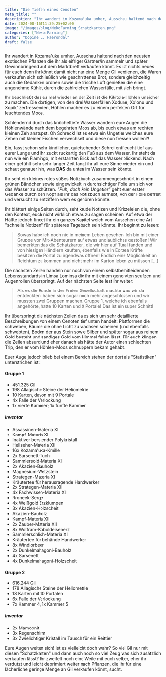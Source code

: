 ```yaml
---
title: "Die Tiefen eines Cenoten"
meta_title: ""
description: "Ihr wandert in Kozama'uka umher, Ausschau haltend nach den neusten exotischen Pflanzen die ihr als eifriger Gärtner/in sammeln und später Gewinnbringend auf dem Marktbrett verkaufen könnt."
date: 2024-08-16T11:39:25+02:00
image: "/images/blog/NekoFarming_Schatzkarten.png"
categories: ["Neko:Farming"]
author: "Dopine L. Faerondal"
draft: false
---
```


Ihr wandert in Kozama'uka umher, Ausschau haltend nach den neusten exotischen Pflanzen die ihr als eifriger Gärtner/in sammeln und später Gewinnbringend auf dem Marktbrett verkaufen könnt. Es ist nichts neues für euch denn ihr könnt damit nicht nur eine Menge Gil verdienen, die Waren verkaufen sich schließlich wie geschnittenes Brot, sondern gleichzeitig auch die Gedanken ordnen sowie die frische Luft genießen die eine angenehme Kühle, durch die zahlreichen Wasserfälle, mit sich bringt.

Ihr beschließt das es mal wieder an der Zeit ist die Kikitola-Höhlen unsicher zu machen. Die dortigen, von den drei Wasserfällen Xodune, Xo'onu und Xopik' zerfressenden, Höhlen machen es zu einem perfekten Ort für leuchtendes Moos. 

Schlendernd durch das knöcheltiefe Wasser wandern eure Augen die Höhlenwände nach dem begehrten Moos ab, bis euch etwas am rechten kleinen Zeh anstupst. Oh Schreck! Ist es etwa ein Ungetier welches eure Zehen mit kleinen Fischen verwechselt und diese nun fressen wollen?!

Ein, fasst schon sehr kindlicher, quietschender Schrei entfleucht tief aus eurer Lunge und ihr zuckt ruckartig den Fuß aus dem Wasser. Ihr steht da nun wie ein Flamingo, mit erstarrten Blick auf das Wasser blickend. Nach einer gefühlt sehr sehr langer Zeit fangt ihr all eure Sinne wieder ein und schaut genauer hin, was **DAS** da unten im Wasser sein könnte.

Ihr seht ein kleines rotes süßes Notizbuch zusammengeschnürt in einem grünen Bändchen sowie eingewickelt in durchsichtiger Folie um sich vor das Wasser zu schützen. *"Puh, doch kein Ungetier"* geht euer erster Gedanke durch den Kopf als ihr das Notizbuch aufhebt, von der Folie befreit und versucht zu entziffern wem es gehören könnte.

Ihr blättert einige Seiten durch, seht krude Notizen und Kritzeleien die, ohne den Kontext, euch nicht wirklich etwas zu sagen scheinen. Auf etwa der Hälfte jedoch findet ihr ein ganzes Kapitel welch vom Aussehen eine Art "schnelle Notizen" für späteres Tagebuch sein könnte. Ihr beginnt zu lesen:

> Sowas habe ich noch nie in meinem Leben gesehen! Ich bin mit einer Gruppe von Mit-Abenteurern auf etwas unglaubliches gestoßen! Wir bemerkten das die Schatzkarten, die wir hier auf Tural fanden und von hiesigen Händlern kauften, ebenfalls wie in Eorzea Kräfte besitzen die Portal zu irgendwas öffnen! Endlich eine Möglichkeit an Reichtum zu kommen und nicht mehr im Karton leben zu müssen [...]

Die nächsten Zeilen handeln nur noch von einem selbst­be­mit­lei­denden Lebensstandards in Limsa Lominsa die ihr mit einem genervten seufzen und Augenrollen überspringt. Auf der nächsten Seite lest ihr weiter:

> Als es die Runde in der Freien Gesellschaft machte was wir da entdeckten, haben sich sogar noch mehr angeschlossen und wir mussten zwei Gruppen machen. Gruppe 1, welche ich ebenfalls angehörte, hatte 10 Karten und 9 Portale! Das ist ein super Schnitt!

Ihr überspringt die nächsten Zeilen da es sich um sehr detaillierte Beschreibungen von einem Cenoten tief unten handelt: Plattformen die schweben, Bäume die ohne Licht zu wachsen scheinen (und ebenfalls schwebten), Boden der aus Stein sowie Silber und später sogar aus reinem Gold besteht und sandiges Gold vom Himmel fallen lässt. Für euch klingen die Zeilen absurd und eher danach als hätte der Autor einen schlechten Trip, den er vom Höhlen-Moos schnuppern bekam gehabt. 

Euer Auge jedoch blieb bei einem Bereich stehen der dort als "Statistiken" unterstrichen ist:

#### Gruppe 1
- 451.325 Gil
- 198 Allagische Steine der Heliometrie
- 10 Karten, davon mit 9 Portale
- 4x Falle der Verlockung
- 1x vierte Kammer; 1x fünfte Kammer

##### Inventar
- Assassinen-Materia XI
- Kampf-Materia XI
- Inaktiver berstender Polykristall
- Hellseher-Materia XII
- 16x Kozama'uka-Kmille
- 2x Sarsenett-Tuch
- Sammlersold-Materia XI
- 2x Akazien-Bauholz
- Magnesium-Wetzstein
- Strategen-Materia XI
- Kräutertee für herausragende Handwerker
- 2x Strategen-Materia XII
- 4x Fachwissen-Materia XI
- Rroneek-Serge
- 4x Weißgold Erzklumpen
- 3x Akazien-Holzscheit
- Akazien-Bauholz
- Kampf-Materia XII
- 2x Zauber-Materia XII
- 8x Wolfram-Koboldeisenerz
- Sammlerschlich-Materia XI
- Kräutertee für behände Handwerker
- 8x Windlorbeer
- 2x Dunkelmahagoni-Bauholz
- 4x Sarsenett
- 4x Dunkelmahagoni-Holzscheit

#### Gruppe 2
- 616.244 Gil
- 178 Allagische Steine der Heliometrie
- 18 Karten mit 10 Portalen
- 6x Falle der Verlockung
- 7x Kammer 4, 1x Kammer 5

##### Inventar
- 2x Mamoonit
- 3x Regenschirm 
- 3x Zwielichtiger Kristall im Tausch für ein Reittier

Eure Augen weiten sich! Ist es vielleicht doch wahr? So viel Gil nur mit diesen "Schatzkarten" und dann auch noch so viel Zeug was sich zusätzlich verkaufen lässt? Ihr zweifelt noch eine Weile mit euch selber, eher ihr verdutzt und leicht deprimiert weiter nach Pflanzen, die ihr für eine lächerliche geringe Menge an Gil verkaufen könnt, sucht.